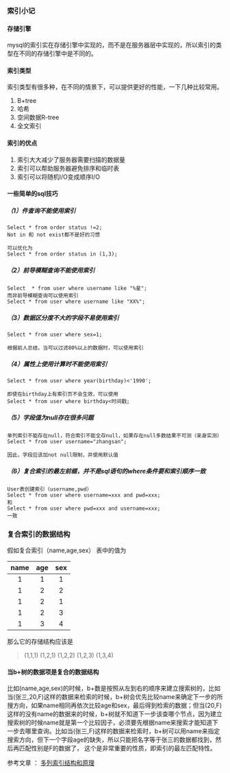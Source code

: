 ### 索引小记



#### 存储引擎
mysql的索引实在存储引擎中实现的，而不是在服务器层中实现的，所以索引的类型在不同的存储引擎中是不同的。




#### 索引类型
索引类型有很多种，在不同的情景下，可以提供更好的性能，一下几种比较常用。
	
1. B+tree
1. 哈希
1. 空间数据R-tree
1. 全文索引



#### 索引的优点
1. 索引大大减少了服务器需要扫描的数据量
2. 索引可以帮助服务器避免排序和临时表
3. 索引可以将随机I/O变成顺序I/O




#### 一些简单的sql技巧
##### （1）件查询不能使用索引
	Select * from order status !=2;
	Not in 和 not exist都不是好的习惯
	
	可以优化为
	Select * from order status in (1,3);
##### （2）前导模糊查询不能使用索引
	Select  * from user where username like "%星";
	而非前导模糊查询可以使用索引
	Select * from user where username like "XX%";
##### （3）数据区分度不大的字段不易使用索引
	Select * from user where sex=1;
	
	根据前人总结，当可以过滤80%以上的数据时，可以使用索引

##### （4）属性上使用计算时不能使用索引
	Select * from user where year(birthday)<'1990'; 
	
	即使在birthday上有索引页不会生效，可以使用
	Select * from user where birthday<时间戳;
##### （5）字段值为null存在很多问题 
	单列索引不能存在null，符合索引不能全存null，如果存在null多数结果不可测（亲身实测）
	Select * from user username="zhangsan";
	
	因此，字段应该加not null限制，并使用默认值
##### （6）复合索引的最左前缀，并不是sql语句的where条件要和索引顺序一致
	User表创建索引（username,pwd）
	Select * from user where username=xxx and pwd=xxx;
	和
	Select * from user where pwd=xxx and username=xxx;
	一致



### 复合索引的数据结构
假如复合索引（name,age,sex）
表中的值为

|   name   |   age   |    sex   |
| :-----: | :-----: | :---------: |
|   1   |   1   | 1   |
|   1   |   2   | 2   |
|   1   |   2   | 1   |
|   1   |   2   | 3   |
|   1   |   3   | 4   |
       
那么它的存储结构应该是
>   (1,1,1)    (1,2,1)    (1,2,2)    (1,2,3)  (1,3,4)        

#### 当b+树的数据项是复合的数据结构
比如(name,age,sex)的时候，b+数是按照从左到右的顺序来建立搜索树的，比如当(张三,20,F)这样的数据来检索的时候，b+树会优先比较name来确定下一步的所搜方向，如果name相同再依次比较age和sex，最后得到检索的数据；但当(20,F)这样的没有name的数据来的时候，b+树就不知道下一步该查哪个节点，因为建立搜索树的时候name就是第一个比较因子，必须要先根据name来搜索才能知道下一步去哪里查询。比如当(张三,F)这样的数据来检索时，b+树可以用name来指定搜索方向，但下一个字段age的缺失，所以只能把名字等于张三的数据都找到，然后再匹配性别是F的数据了， 这个是非常重要的性质，即索引的最左匹配特性。

参考文章 ： [多列索引结构和原理](http://www.cnblogs.com/dreamworlds/p/5398535.html)
